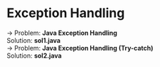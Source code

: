 # Exception Handling
-> Problem: **Java Exception Handling**\
Solution: **sol1.java**\
-> Problem: **Java Exception Handling (Try-catch)**\
Solution: **sol2.java**